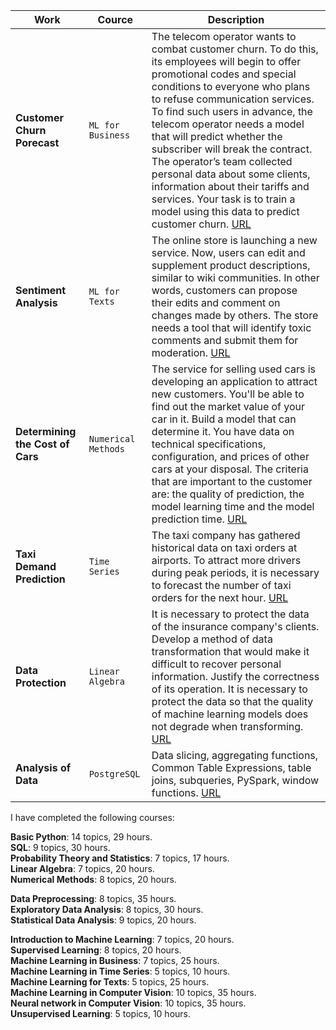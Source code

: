 | Work | Cource | Description |
| --- | --- | --- |
| **Customer Churn Porecast** | `ML for Business` | The telecom operator wants to combat customer churn. To do this, its employees will begin to offer promotional codes and special conditions to everyone who plans to refuse communication services. To find such users in advance, the telecom operator needs a model that will predict whether the subscriber will break the contract. The operator’s team collected personal data about some clients, information about their tariffs and services. Your task is to train a model using this data to predict customer churn. <a href="https://github.com/Konkov-Andrey/Practicum/blob/main/Customer_Churn_Forecast/churn_prediction.ipynb">URL</a> |
| **Sentiment Analysis** | `ML for Texts` | The online store is launching a new service. Now, users can edit and supplement product descriptions, similar to wiki communities. In other words, customers can propose their edits and comment on changes made by others. The store needs a tool that will identify toxic comments and submit them for moderation. <a href="https://github.com/Konkov-Andrey/Practicum/blob/main/Machine_Learning_for_Texts/nlp.ipynb">URL</a> |
| **Determining the Cost of Cars** | `Numerical Methods` | The service for selling used cars is developing an application to attract new customers. You'll be able to find out the market value of your car in it. Build a model that can determine it. You have data on technical specifications, configuration, and prices of other cars at your disposal. The criteria that are important to the customer are: the quality of prediction, the model learning time and the model prediction time. <a href="https://github.com/Konkov-Andrey/Practicum/blob/main/Determining_the_cost/cost_of_cars.ipynb">URL</a>|
| **Taxi Demand Prediction** | `Time Series` | The taxi company has gathered historical data on taxi orders at airports. To attract more drivers during peak periods, it is necessary to forecast the number of taxi orders for the next hour. <a href="https://github.com/Konkov-Andrey/Practicum/blob/main/Determining_the_cost/cost_of_cars.ipynb">URL</a>|
| **Data Protection** | `Linear Algebra` | It is necessary to protect the data of the insurance company's clients. Develop a method of data transformation that would make it difficult to recover personal information. Justify the correctness of its operation. It is necessary to protect the data so that the quality of machine learning models does not degrade when transforming. <a href="https://github.com/Konkov-Andrey/Practicum/blob/main/Data_Protection/linal.ipynb">URL</a>|
| **Analysis of Data** | `PostgreSQL` | Data slicing, aggregating functions, Common Table Expressions, table joins, subqueries, PySpark, window functions. <a href="https://github.com/Konkov-Andrey/Practicum/blob/main/SQL/project.sql">URL</a>|

I have completed the following courses:

<b>Basic Python</b>: 14 topics, 29 hours.<br>
<b>SQL</b>: 9 topics, 30 hours.<br>
<b>Probability Theory and Statistics</b>: 7 topics, 17 hours.<br>
<b>Linear Algebra</b>: 7 topics, 20 hours.<br>
<b>Numerical Methods</b>: 8 topics, 20 hours.<br>

<b>Data Preprocessing</b>: 8 topics, 35 hours.<br>
<b>Exploratory Data Analysis</b>: 8 topics, 30 hours.<br>
<b>Statistical Data Analysis</b>: 9 topics, 20 hours.<br>

<b>Introduction to Machine Learning</b>: 7 topics, 20 hours.<br>
<b>Supervised Learning</b>: 8 topics, 20 hours.<br>
<b>Machine Learning in Business</b>: 7 topics, 25 hours.<br>
<b>Machine Learning in Time Series</b>: 5 topics, 10 hours.<br>
<b>Machine Learning for Texts</b>: 5 topics, 25 hours.<br>
<b>Machine Learning in Computer Vision</b>: 10 topics, 35 hours.<br>
<b>Neural network in Computer Vision</b>: 10 topics, 35 hours.<br>
<b>Unsupervised Learning</b>: 5 topics, 10 hours.<br>
